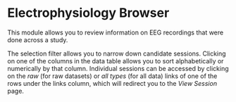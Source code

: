 # Electrophysiology Browser

This module allows you to review information on EEG recordings that were done across a study.

The selection filter allows you to narrow down candidate sessions. Clicking on one of the columns in the data table allows you to sort alphabetically or numerically by that column. Individual sessions can be accessed by clicking on the *raw* (for raw datasets) or *all types* (for all data) links of one of the rows under the links column, which will redirect you to the *View Session* page.
